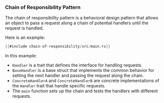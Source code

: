 ### Chain of Responsibility Pattern

The chain of responsibility pattern is a behavioral design pattern that allows an object to pass a request along a chain of potential handlers until the request is handled.

Here is an example:

```rust
{{#include chain-of-responsibility/src/main.rs}}
```

In this example:
- `Handler` is a trait that defines the interface for handling requests.
- `BaseHandler` is a base struct that implements the common behavior for setting the next handler and passing the request along the chain.
- `ConcreteHandlerA` and `ConcreteHandlerB` are concrete implementations of the `Handler` trait that handle specific requests.
- The `main` function sets up the chain and tests the handlers with different requests.